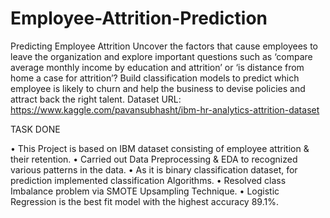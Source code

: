 # Employee-Attrition-Prediction
Predicting Employee Attrition   Uncover the factors that cause employees to leave the organization and explore important questions such as ‘compare average monthly income by education and attrition’ or ‘is distance from home a case for attrition’?  Build classification models to predict which employee is likely to churn and help the business to devise policies and attract back the right talent.
Dataset URL: https://www.kaggle.com/pavansubhasht/ibm-hr-analytics-attrition-dataset 

TASK DONE

•	This Project is based on IBM dataset consisting of employee attrition & their retention.
•	Carried out Data Preprocessing & EDA to recognized various patterns in the data. 
•	As it is binary classification dataset, for prediction implemented classification Algorithms.
•	Resolved class Imbalance problem via SMOTE Upsampling Technique.
•	Logistic Regression is the best fit model with the highest accuracy 89.1%.
